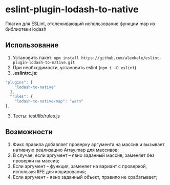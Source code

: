 # eslint-plugin-lodash-to-native
Плагин для ESLint, отслеживающий использование функции map из библиотеки lodash

## Использование
1. Установить пакет: ```npm install https://github.com/alexkale/eslint-plugin-lodash-to-native.git```  
2. При необходимости, установить eslint (```npm i -D eslint```)
2. **.eslintrc.js**:  
```js
"plugins": [
    "lodash-to-native"
  ],
  "rules": {
    "lodash-to-native/map": "warn"
},
```
3. Тесты: test/lib/rules.js

## Возможности
1. Фикс правила добавляет проверку аргумента на массив и вызывает нативную реализацию Array.map
для массивов;
2. В случае, если аргумент – явно заданный массив, заменяет без проверки на массив;
3. Если аргумент – функция, заменяет на вариант с проверкой, используя IIFE для кэширования;
4. Если аргумент - явно заданный объект, правило не срабатывает;
